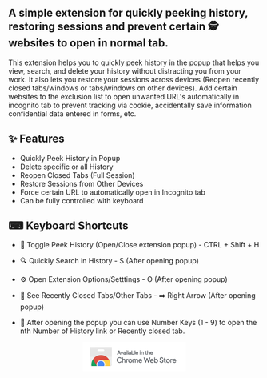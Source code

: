 ## A simple extension for quickly peeking history, restoring sessions and prevent certain 🕵 websites to open in normal tab.

This extension helps you to quickly peek history in the popup that helps you view, search, and delete your history without distracting you from your work. It also lets you restore your sessions across devices (Reopen recently closed tabs/windows or tabs/windows on other devices). Add certain websites to the exclusion list to open unwanted URL's automatically in incognito tab to prevent tracking via cookie, accidentally save information confidential data entered in forms, etc.

## ✨ Features

- Quickly Peek History in Popup
- Delete specific or all History
- Reopen Closed Tabs (Full Session)
- Restore Sessions from Other Devices
- Force certain URL to automatically open in Incognito tab
- Can be fully controlled with keyboard

## ⌨ Keyboard Shortcuts

- 🔵 Toggle Peek History (Open/Close extension popup) - CTRL + Shift + H

- 🔍 Quickly Search in History - S (After opening popup)

- ⚙️ Open Extension Options/Setttings - O (After opening popup)

- 📑 See Recently Closed Tabs/Other Tabs - ➡️ Right Arrow (After opening popup)

- 🔢 After opening the popup you can use Number Keys (1 - 9) to open the nth Number of History link or Recently closed tab.

<p align="center">
  <a href="https://chrome.google.com/webstore/detail/peek-history/gknodemjjckmkncijnedcpogffimkmbm">
  <img src="./chromewebstore.png" alt="Chrome Web Store" height="58" width="206">
  </a>
</p>
